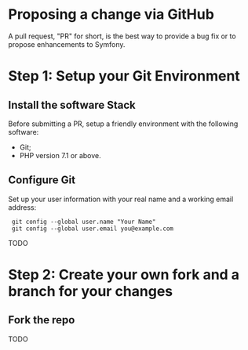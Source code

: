 # Proposing a change via GitHub

A pull request, "PR" for short, is the best way to provide a bug fix or to propose enhancements to Symfony.

# Step 1: Setup your Git Environment

## Install the software Stack

Before submitting a PR, setup a friendly environment with the following software:

- Git;
- PHP version 7.1 or above.

## Configure Git

Set up your user information with your real name and a working email address:

```
 git config --global user.name "Your Name"
 git config --global user.email you@example.com
```

TODO

# Step 2: Create your own fork and a branch for your changes

## Fork the repo

TODO
